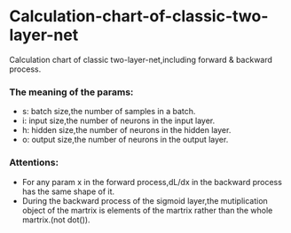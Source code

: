 # Calculation-chart-of-classic-two-layer-net
Calculation chart of classic two-layer-net,including forward &amp; backward process.

### The meaning of the params:
* s: batch size,the number of samples in a batch.
* i: input size,the number of neurons in the input layer.
* h: hidden size,the number of neurons in the hidden layer.
* o: output size,the number of neurons in the output layer.

### Attentions:
* For any param x in the forward process,dL/dx in the backward process has the same shape of it.
* During the backward process of the sigmoid layer,the mutiplication object of the martrix is elements of the martrix rather than the whole martrix.(not dot()).
